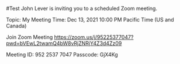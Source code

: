 #Test
John Lever is inviting you to a scheduled Zoom meeting.

Topic: My Meeting
Time: Dec 13, 2021 10:00 PM Pacific Time (US and Canada)

Join Zoom Meeting
https://zoom.us/j/95225377047?pwd=bVEwL2twamQ4bW8vRjZNRjY4Z3d4Zz09

Meeting ID: 952 2537 7047
Passcode: GjX4Kg













